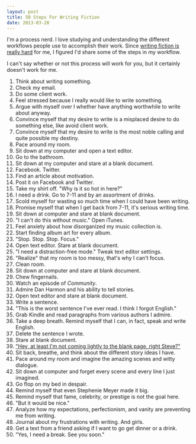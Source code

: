 ```yaml
---
layout: post
title: 50 Steps For Writing Fiction
date: 2013-03-28
---
```


I'm a process nerd. I love studying and understanding the different workflows people use to accomplish their work. Since [writing fiction is really hard](http://willmoyer.com/writing-is-hard/) for me, I figured I'd share some of the steps in my workflow.

I can't say whether or not this process will work for you, but it certainly doesn't work for me.

1. Think about writing something.
2. Check my email.
3. Do some client work.
4. Feel stressed because I really would like to write something.
5. Argue with myself over I whether have anything worthwhile to write about anyway.
6. Convince myself that my desire to write is a misplaced desire to do something else, like avoid client work.
7. Convince myself that my desire to write is the most noble calling and quite possible my destiny.
8. Pace around my room.
9. Sit down at my computer and open a text editor.
10. Go to the bathroom.
11. Sit down at my computer and stare at a blank document.
12. Facebook. Twitter.
13. Find an article about motivation.
14. Post it on Facebook and Twitter.
15. Take my shirt off. "Why is it so hot in here?"
16. I need a drink. Go to 7-11 and by an assortment of drinks.
17. Scold myself for wasting so much time when I could have been writing.
18. Promise myself that when I get back from 7-11, it's serious writing time.
19. Sit down at computer and stare at blank document.
20. "I can't do this without music." Open iTunes.
21. Feel anxiety about how disorganized my music collection is.
22. Start finding album art for every album.
23. "Stop. Stop. Stop. Focus."
24. Open text editor. Stare at blank document.
25. "I need a distraction-free mode." Tweak text editor settings.
26. "Realize" that my room is too messy, that's why I can't focus.
27. Clean room.
28. Sit down at computer and stare at blank document.
29. Chew fingernails.
30. Watch an episode of *Community*.
31. Admire Dan Harmon and his ability to tell stories.
32. Open text editor and stare at blank document.
33. Write a sentence.
34. "This is the worst sentence I've ever read. I think I forgot English."
35. Grab Kindle and read paragraphs from various authors I admire.
36. Take a deep breath. Remind myself that I can, in fact, speak and write English.
37. Delete the sentence I wrote.
38. Stare at blank document.
39. ["Hey, at least I'm not coming lightly to the blank page, right Steve?"](http://cl.ly/text/3l3X1O1I0k0t)
40. Sit back, breathe, and think about the different story ideas I have.
41. Pace around my room and imagine the amazing scenes and witty dialogue.
42. Sit down at computer and forget every scene and every line I just imagined.
43. Go flop on my bed in despair.
44. Remind myself that even Stephenie Meyer made it big.
45. Remind myself that fame, celebrity, or prestige is not the goal here.
46. "But it would be nice."
47. Analyze how my expectations, perfectionism, and vanity are preventing me from writing.
48. Journal about my frustrations with writing. And girls.
49. Get a text from a friend asking if I want to go get dinner or a drink.
50. "Yes, I need a break. See you soon."